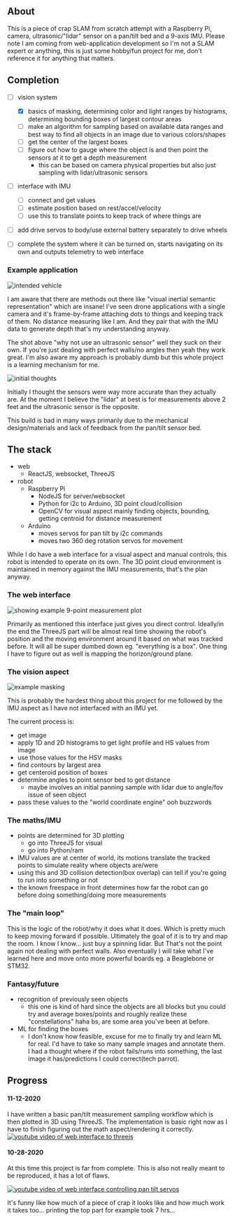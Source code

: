 ## About
This is a piece of crap SLAM from scratch attempt with a Raspberry Pi, camera, ultrasonic/"lidar" sensor on a pan/tilt bed and a 9-axis IMU. Please note I am coming from web-application development so I'm not a SLAM expert or anything, this is just some hobby/fun project for me, don't reference it for anything that matters.

## Completion
- [ ] vision system
  - [x] basics of masking, determining color and light ranges by histograms, determining bounding boxes of largest contour areas
  - [ ] make an algorithm for sampling based on available data ranges and best way to find all objects in an image due to various colors/shapes
  - [ ] get the center of the largest boxes
  - [ ] figure out how to gauge where the object is and then point the sensors at it to get a depth measurement
    - this can be based on camera physical properties but also just sampling with lidar/ultrasonic sensors
- [ ] interface with IMU
  - [ ] connect and get values
  - [ ] estimate position based on rest/accel/velocity
  - [ ] use this to translate points to keep track of where things are
- [ ] add drive servos to body/use external battery separately to drive wheels
- [ ] complete the system where it can be turned on, starts navigating on its own and outputs telemetry to web interface


### Example application
![intended vehicle](./repo-images/external-view.png)

I am aware that there are methods out there like "visual inertial semantic representation" which are insane! I've seen drone applications with a single camera and it's frame-by-frame attaching dots to things and keeping track of them. No distance measuring like I am. And they pair that with the IMU data to generate depth that's my understanding anyway.

The shot above "why not use an ultrasonic sensor" well they suck on their own. If you're just dealing with perfect walls/no angles then yeah they work great. I'm also aware my approach is probably dumb but this whole project is a learning mechanism for me.

![initial thoughts](./repo-images/calibration-stand.PNG)

Initially I thought the sensors were way more accurate than they actually are. At the moment I believe the "lidar" at best is for measurements above 2 feet and the ultrasonic sensor is the opposite.

This build is bad in many ways primarily due to the mechanical design/materials and lack of feedback from the pan/tilt sensor bed.

## The stack
- web
  - ReactJS, websocket, ThreeJS
- robot
  - Raspberry Pi
    - NodeJS for server/websocket
    - Python for i2c to Arduino, 3D point cloud/collision
    - OpenCV for visual aspect mainly finding objects, bounding, getting centroid for distance measurement
  - Arduino
    - moves servos for pan tilt by i2c commands
    - moves two 360 deg rotation servos for movement

While I do have a web interface for a visual aspect and manual controls, this robot is intended to operate on its own. The 3D point cloud environment is maintained in memory against the IMU measurements, that's the plan anyway.

### The web interface
![showing example 9-point measurement plot](./repo-images/improved-plotter-sensor-values-awful.PNG)

Primarily as mentioned this interface just gives you direct control. Ideally/in the end the ThreeJS part will be almost real time showing the robot's position and the moving environment around it based on what was tracked before. It will all be super dumbed down eg. "everything is a box". One thing I have to figure out as well is mapping the horizon/ground plane.

### The vision aspect

![example masking](./repo-images/found-boxes.PNG)

This is probably the hardest thing about this project for me followed by the IMU aspect as I have not interfaced with an IMU yet.

The current process is:
* get image
* apply 1D and 2D histograms to get light profile and HS values from image
* use those values for the HSV masks
* find contours by largest area
* get centeroid position of boxes
* determine angles to point sensor bed to get distance
  * maybe involves an initial panning sample with lidar due to angle/fov issue of seen object
* pass these values to the "world coordinate engine" ooh buzzwords

### The maths/IMU
* points are determined for 3D plotting
  * go into ThreeJS for visual
  * go into Python/ram
* IMU values are at center of world, its motions translate the tracked points to simulate reality where objects are/were
* using this and 3D collision detection(box overlap) can tell if you're going to run into something or not
* the known freespace in front determines how far the robot can go before doing something/doing more measurements

### The "main loop"
This is the logic of the robot/why it does what it does. Which is pretty much to keep moving forward if possible. Ultimately the goal of it is to try and map the room. I know I know... just buy a spinning lidar. But That's not the point again not dealing with perfect walls. Also eventually I will take what I've learned here and move onto more powerful boards eg. a Beaglebone or STM32.

### Fantasy/future
* recognition of previously seen objects
  * this one is kind of hard since the objects are all blocks but you could try and average boxes/points and roughly realize these "constellations" haha bs, are some area you've been at before.
* ML for finding the boxes
  * I don't know how feasible, excuse for me to finally try and learn ML for real. I'd have to take so many sample images and annotate them. I had a thought where if the robot fails/runs into something, the last image it has/predictions I could correct(tech parrot).

## Progress

####  11-12-2020
I have written a basic pan/tilt measurement sampling workflow which is then plotted in 3D using ThreeJS. The implementation is basic right now as I have to finish figuring out the math aspect/rendering it correctly.
[![youtube video of web interface to threejs](repo-images/yt2.PNG)](https://www.youtube.com/watch?v=VOdi__m6o3g)

#### 10-28-2020
At this time this project is far from complete. This is also not really meant to be reproduced, it has a lot of flaws.

[![youtube video of web interface controlling pan tilt servos](repo-images/yt-thumb.PNG)](https://www.youtube.com/watch?v=_qi6G4832OI)

It's funny like how much of a piece of crap it looks like and how much work it takes too... printing the top part for example took 7 hrs...
